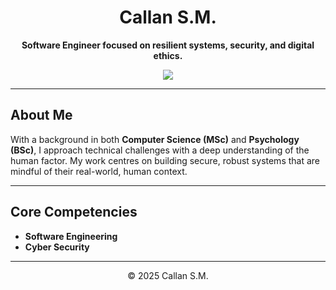 <h1 align="center">Callan S.M.</h1>
<p align="center">
  <strong>Software Engineer focused on resilient systems, security, and digital ethics.</strong>
</p>
<p align="center">
  <a href="https://computerscience.engineer/"><img src="https://img.shields.io/badge/Website-computerscience.engineer-007BFF?style=for-the-badge&logo=google-chrome&logoColor=white"></a>
</p>

---

## About Me
With a background in both **Computer Science (MSc)** and **Psychology (BSc)**, I approach technical challenges with a deep understanding of the human factor. My work centres on building secure, robust systems that are mindful of their real-world, human context.

---

## Core Competencies
- **Software Engineering**
- **Cyber Security**

---

<p align="center">
  © 2025 Callan S.M.
</p>
